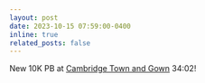 ```yaml
---
layout: post
date: 2023-10-15 07:59:00-0400
inline: true
related_posts: false
---
```


New 10K PB at [Cambridge Town and Gown](https://www.webscorer.com/race?raceid=332364) 34:02!
